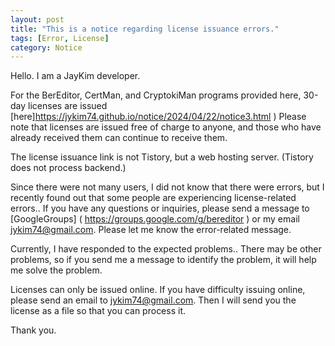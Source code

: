 ```yaml
---
layout: post
title: "This is a notice regarding license issuance errors."
tags: [Error, License]
category: Notice
---
```


Hello. I am a JayKim developer.

For the BerEditor, CertMan, and CryptokiMan programs provided here,
30-day licenses are issued [here]https://jykim74.github.io/notice/2024/04/22/notice3.html )
Please note that licenses are issued free of charge to anyone, and those who have already received them can continue to receive them.

The license issuance link is not Tistory, but a web hosting server.
(Tistory does not process backend.)

Since there were not many users, I did not know that there were errors,
but I recently found out that some people are experiencing license-related errors..
If you have any questions or inquiries, please send a message to [GoogleGroups] ( https://groups.google.com/g/bereditor ) or my email jykim74@gmail.com.
Please let me know the error-related message.

Currently, I have responded to the expected problems..
There may be other problems, so if you send me a message to identify the problem,
it will help me solve the problem.

Licenses can only be issued online.
If you have difficulty issuing online, please send an email to jykim74@gmail.com. Then I will send you the license as a file so that you can process it.

Thank you.
